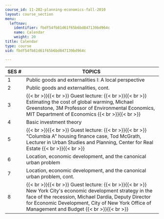 ```yaml
---
course_id: 11-202-planning-economics-fall-2010
layout: course_section
menu:
  leftnav:
    identifier: fbdf54fb81d61f65b6bd847139bd964c
    name: Calendar
    weight: 20
title: Calendar
type: course
uid: fbdf54fb81d61f65b6bd847139bd964c

---
```


| SES # | TOPICS |
| --- | --- |
| 1 | Public goods and externalities I: A local perspective |
| 2 | Public goods and externalities, cont. |
| 3 |  {{< br >}}{{< br >}} Guest lecture: {{< br >}}{{< br >}} Estimating the cost of global warming, Michael Greenstone, 3M Professor of Environmental Economics, MIT Department of Economics {{< br >}}{{< br >}}  |
| 4 | Basic investment theory |
| 5 |  {{< br >}}{{< br >}} Guest lecture: {{< br >}}{{< br >}} "Columbia A" housing finance case, Tod McGrath, Lecturer in Urban Studies and Planning, Center for Real Estate {{< br >}}{{< br >}}  |
| 6 | Location, economic development, and the canonical urban problem |
| 7 | Location, economic development, and the canonical urban problem, cont. |
| 8 |  {{< br >}}{{< br >}} Guest lecture: {{< br >}}{{< br >}} New York City's economic development strategy in the face of the recession, Michael Dardia, Deputy Director for Economic Development, City of New York Office of Management and Budget {{< br >}}{{< br >}}